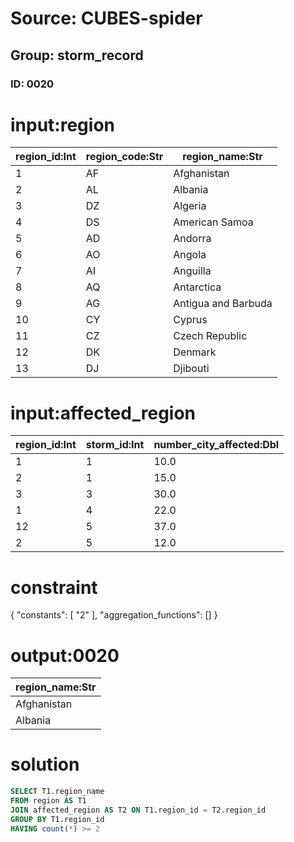 # Source: CUBES-spider
## Group: storm_record
### ID: 0020

# input:region

| region_id:Int | region_code:Str | region_name:Str |
|---|---|---|
| 1 | AF | Afghanistan |
| 2 | AL | Albania |
| 3 | DZ | Algeria |
| 4 | DS | American Samoa |
| 5 | AD | Andorra |
| 6 | AO | Angola |
| 7 | AI | Anguilla |
| 8 | AQ | Antarctica |
| 9 | AG | Antigua and Barbuda |
| 10 | CY | Cyprus |
| 11 | CZ | Czech Republic |
| 12 | DK | Denmark |
| 13 | DJ | Djibouti |

# input:affected_region

| region_id:Int | storm_id:Int | number_city_affected:Dbl |
|---|---|---|
| 1 | 1 | 10.0 |
| 2 | 1 | 15.0 |
| 3 | 3 | 30.0 |
| 1 | 4 | 22.0 |
| 12 | 5 | 37.0 |
| 2 | 5 | 12.0 |

# constraint

{
  "constants": [
    "2"
  ],
  "aggregation_functions": []
}

# output:0020

| region_name:Str |
|---|
| Afghanistan |
| Albania |

# solution

```sql
SELECT T1.region_name
FROM region AS T1
JOIN affected_region AS T2 ON T1.region_id = T2.region_id
GROUP BY T1.region_id
HAVING count(*) >= 2
```
